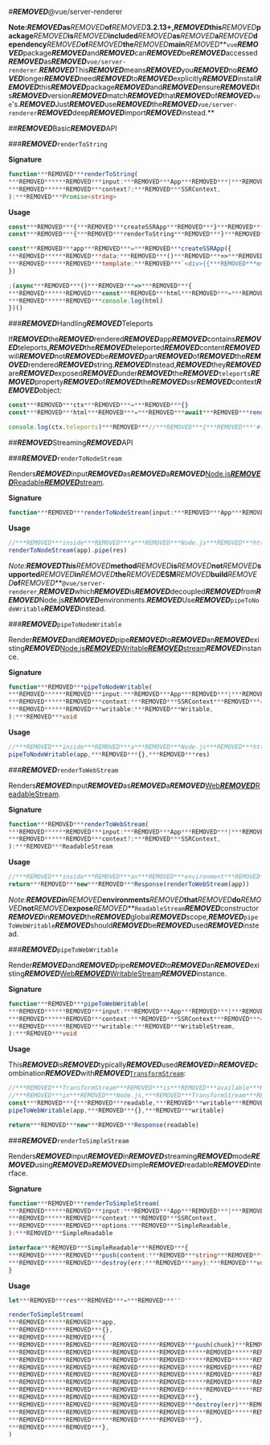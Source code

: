 #***REMOVED***@vue/server-renderer

**Note:***REMOVED***as***REMOVED***of***REMOVED***3.2.13+,***REMOVED***this***REMOVED***package***REMOVED***is***REMOVED***included***REMOVED***as***REMOVED***a***REMOVED***dependency***REMOVED***of***REMOVED***the***REMOVED***main***REMOVED***`vue`***REMOVED***package***REMOVED***and***REMOVED***can***REMOVED***be***REMOVED***accessed***REMOVED***as***REMOVED***`vue/server-renderer`.***REMOVED***This***REMOVED***means***REMOVED***you***REMOVED***no***REMOVED***longer***REMOVED***need***REMOVED***to***REMOVED***explicitly***REMOVED***install***REMOVED***this***REMOVED***package***REMOVED***and***REMOVED***ensure***REMOVED***its***REMOVED***version***REMOVED***match***REMOVED***that***REMOVED***of***REMOVED***`vue`'s.***REMOVED***Just***REMOVED***use***REMOVED***the***REMOVED***`vue/server-renderer`***REMOVED***deep***REMOVED***import***REMOVED***instead.**

##***REMOVED***Basic***REMOVED***API

###***REMOVED***`renderToString`

**Signature**

```ts
function***REMOVED***renderToString(
***REMOVED******REMOVED***input:***REMOVED***App***REMOVED***|***REMOVED***VNode,
***REMOVED******REMOVED***context?:***REMOVED***SSRContext,
):***REMOVED***Promise<string>
```

**Usage**

```js
const***REMOVED***{***REMOVED***createSSRApp***REMOVED***}***REMOVED***=***REMOVED***require('vue')
const***REMOVED***{***REMOVED***renderToString***REMOVED***}***REMOVED***=***REMOVED***require('@vue/server-renderer')

const***REMOVED***app***REMOVED***=***REMOVED***createSSRApp({
***REMOVED******REMOVED***data:***REMOVED***()***REMOVED***=>***REMOVED***({***REMOVED***msg:***REMOVED***'hello'***REMOVED***}),
***REMOVED******REMOVED***template:***REMOVED***`<div>{{***REMOVED***msg***REMOVED***}}</div>`,
})

;(async***REMOVED***()***REMOVED***=>***REMOVED***{
***REMOVED******REMOVED***const***REMOVED***html***REMOVED***=***REMOVED***await***REMOVED***renderToString(app)
***REMOVED******REMOVED***console.log(html)
})()
```

###***REMOVED***Handling***REMOVED***Teleports

If***REMOVED***the***REMOVED***rendered***REMOVED***app***REMOVED***contains***REMOVED***teleports,***REMOVED***the***REMOVED***teleported***REMOVED***content***REMOVED***will***REMOVED***not***REMOVED***be***REMOVED***part***REMOVED***of***REMOVED***the***REMOVED***rendered***REMOVED***string.***REMOVED***Instead,***REMOVED***they***REMOVED***are***REMOVED***exposed***REMOVED***under***REMOVED***the***REMOVED***`teleports`***REMOVED***property***REMOVED***of***REMOVED***the***REMOVED***ssr***REMOVED***context***REMOVED***object:

```js
const***REMOVED***ctx***REMOVED***=***REMOVED***{}
const***REMOVED***html***REMOVED***=***REMOVED***await***REMOVED***renderToString(app,***REMOVED***ctx)

console.log(ctx.teleports)***REMOVED***//***REMOVED***{***REMOVED***'#teleported':***REMOVED***'teleported***REMOVED***content'***REMOVED***}
```

##***REMOVED***Streaming***REMOVED***API

###***REMOVED***`renderToNodeStream`

Renders***REMOVED***input***REMOVED***as***REMOVED***a***REMOVED***[Node.js***REMOVED***Readable***REMOVED***stream](https://nodejs.org/api/stream.html#stream_class_stream_readable).

**Signature**

```ts
function***REMOVED***renderToNodeStream(input:***REMOVED***App***REMOVED***|***REMOVED***VNode,***REMOVED***context?:***REMOVED***SSRContext):***REMOVED***Readable
```

**Usage**

```js
//***REMOVED***inside***REMOVED***a***REMOVED***Node.js***REMOVED***http***REMOVED***handler
renderToNodeStream(app).pipe(res)
```

**Note:*****REMOVED***This***REMOVED***method***REMOVED***is***REMOVED***not***REMOVED***supported***REMOVED***in***REMOVED***the***REMOVED***ESM***REMOVED***build***REMOVED***of***REMOVED***`@vue/server-renderer`,***REMOVED***which***REMOVED***is***REMOVED***decoupled***REMOVED***from***REMOVED***Node.js***REMOVED***environments.***REMOVED***Use***REMOVED***`pipeToNodeWritable`***REMOVED***instead.

###***REMOVED***`pipeToNodeWritable`

Render***REMOVED***and***REMOVED***pipe***REMOVED***to***REMOVED***an***REMOVED***existing***REMOVED***[Node.js***REMOVED***Writable***REMOVED***stream](https://nodejs.org/api/stream.html#stream_writable_streams)***REMOVED***instance.

**Signature**

```ts
function***REMOVED***pipeToNodeWritable(
***REMOVED******REMOVED***input:***REMOVED***App***REMOVED***|***REMOVED***VNode,
***REMOVED******REMOVED***context:***REMOVED***SSRContext***REMOVED***=***REMOVED***{},
***REMOVED******REMOVED***writable:***REMOVED***Writable,
):***REMOVED***void
```

**Usage**

```js
//***REMOVED***inside***REMOVED***a***REMOVED***Node.js***REMOVED***http***REMOVED***handler
pipeToNodeWritable(app,***REMOVED***{},***REMOVED***res)
```

###***REMOVED***`renderToWebStream`

Renders***REMOVED***input***REMOVED***as***REMOVED***a***REMOVED***[Web***REMOVED***ReadableStream](https://developer.mozilla.org/en-US/docs/Web/API/Streams_API).

**Signature**

```ts
function***REMOVED***renderToWebStream(
***REMOVED******REMOVED***input:***REMOVED***App***REMOVED***|***REMOVED***VNode,
***REMOVED******REMOVED***context?:***REMOVED***SSRContext,
):***REMOVED***ReadableStream
```

**Usage**

```js
//***REMOVED***inside***REMOVED***an***REMOVED***environment***REMOVED***with***REMOVED***ReadableStream***REMOVED***support
return***REMOVED***new***REMOVED***Response(renderToWebStream(app))
```

**Note:*****REMOVED***in***REMOVED***environments***REMOVED***that***REMOVED***do***REMOVED***not***REMOVED***expose***REMOVED***`ReadableStream`***REMOVED***constructor***REMOVED***in***REMOVED***the***REMOVED***global***REMOVED***scope,***REMOVED***`pipeToWebWritable`***REMOVED***should***REMOVED***be***REMOVED***used***REMOVED***instead.

###***REMOVED***`pipeToWebWritable`

Render***REMOVED***and***REMOVED***pipe***REMOVED***to***REMOVED***an***REMOVED***existing***REMOVED***[Web***REMOVED***WritableStream](https://developer.mozilla.org/en-US/docs/Web/API/WritableStream)***REMOVED***instance.

**Signature**

```ts
function***REMOVED***pipeToWebWritable(
***REMOVED******REMOVED***input:***REMOVED***App***REMOVED***|***REMOVED***VNode,
***REMOVED******REMOVED***context:***REMOVED***SSRContext***REMOVED***=***REMOVED***{},
***REMOVED******REMOVED***writable:***REMOVED***WritableStream,
):***REMOVED***void
```

**Usage**

This***REMOVED***is***REMOVED***typically***REMOVED***used***REMOVED***in***REMOVED***combination***REMOVED***with***REMOVED***[`TransformStream`](https://developer.mozilla.org/en-US/docs/Web/API/TransformStream):

```js
//***REMOVED***TransformStream***REMOVED***is***REMOVED***available***REMOVED***in***REMOVED***environments***REMOVED***such***REMOVED***as***REMOVED***CloudFlare***REMOVED***workers.
//***REMOVED***in***REMOVED***Node.js,***REMOVED***TransformStream***REMOVED***needs***REMOVED***to***REMOVED***be***REMOVED***explicitly***REMOVED***imported***REMOVED***from***REMOVED***'stream/web'
const***REMOVED***{***REMOVED***readable,***REMOVED***writable***REMOVED***}***REMOVED***=***REMOVED***new***REMOVED***TransformStream()
pipeToWebWritable(app,***REMOVED***{},***REMOVED***writable)

return***REMOVED***new***REMOVED***Response(readable)
```

###***REMOVED***`renderToSimpleStream`

Renders***REMOVED***input***REMOVED***in***REMOVED***streaming***REMOVED***mode***REMOVED***using***REMOVED***a***REMOVED***simple***REMOVED***readable***REMOVED***interface.

**Signature**

```ts
function***REMOVED***renderToSimpleStream(
***REMOVED******REMOVED***input:***REMOVED***App***REMOVED***|***REMOVED***VNode,
***REMOVED******REMOVED***context:***REMOVED***SSRContext,
***REMOVED******REMOVED***options:***REMOVED***SimpleReadable,
):***REMOVED***SimpleReadable

interface***REMOVED***SimpleReadable***REMOVED***{
***REMOVED******REMOVED***push(content:***REMOVED***string***REMOVED***|***REMOVED***null):***REMOVED***void
***REMOVED******REMOVED***destroy(err:***REMOVED***any):***REMOVED***void
}
```

**Usage**

```js
let***REMOVED***res***REMOVED***=***REMOVED***''

renderToSimpleStream(
***REMOVED******REMOVED***app,
***REMOVED******REMOVED***{},
***REMOVED******REMOVED***{
***REMOVED******REMOVED******REMOVED******REMOVED***push(chunk)***REMOVED***{
***REMOVED******REMOVED******REMOVED******REMOVED******REMOVED******REMOVED***if***REMOVED***(chunk***REMOVED***===***REMOVED***null)***REMOVED***{
***REMOVED******REMOVED******REMOVED******REMOVED******REMOVED******REMOVED******REMOVED******REMOVED***//***REMOVED***done
***REMOVED******REMOVED******REMOVED******REMOVED******REMOVED******REMOVED******REMOVED******REMOVED***console(`render***REMOVED***complete:***REMOVED***${res}`)
***REMOVED******REMOVED******REMOVED******REMOVED******REMOVED******REMOVED***}***REMOVED***else***REMOVED***{
***REMOVED******REMOVED******REMOVED******REMOVED******REMOVED******REMOVED******REMOVED******REMOVED***res***REMOVED***+=***REMOVED***chunk
***REMOVED******REMOVED******REMOVED******REMOVED******REMOVED******REMOVED***}
***REMOVED******REMOVED******REMOVED******REMOVED***},
***REMOVED******REMOVED******REMOVED******REMOVED***destroy(err)***REMOVED***{
***REMOVED******REMOVED******REMOVED******REMOVED******REMOVED******REMOVED***//***REMOVED***error***REMOVED***encountered
***REMOVED******REMOVED******REMOVED******REMOVED***},
***REMOVED******REMOVED***},
)
```

